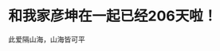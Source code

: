 <!DOCTYPE html>
<html lang="en">
<head>
    <meta charset="UTF-8">
    <title>梦幻南泉——遇见Mr.right</title>
</head>
<body>
<h1>和我家彦坤在一起已经206天啦！</h1>
<p>此爱隔山海，山海皆可平</p>
<frameset cols="25%,50%,25%">
  <frame src="/代码1.doc/frame_a.html">
  <frame src="/代码2.doc/frame_b.html">
  <frame src="/代码3.docframe_c.html">
</frameset>
</body>
</html>

